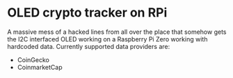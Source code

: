 # OLED crypto tracker on RPi

A massive mess of a hacked lines from all over the place that somehow gets the I2C interfaced OLED working on a Raspberry Pi Zero working with hardcoded data. Currently supported data providers are:

- CoinGecko
- CoinmarketCap

